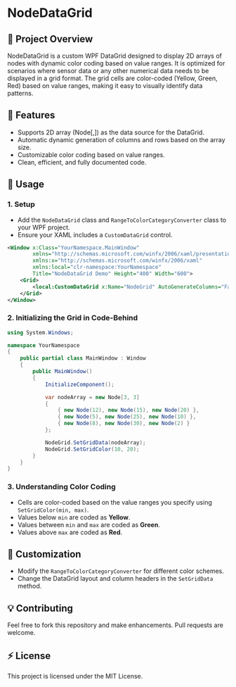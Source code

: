 # NodeDataGrid

## 📌 Project Overview

NodeDataGrid is a custom WPF DataGrid designed to display 2D arrays of nodes with dynamic color coding based on value ranges. It is optimized for scenarios where sensor data or any other numerical data needs to be displayed in a grid format. The grid cells are color-coded (Yellow, Green, Red) based on value ranges, making it easy to visually identify data patterns.

## 🚀 Features

* Supports 2D array (Node\[,]) as the data source for the DataGrid.
* Automatic dynamic generation of columns and rows based on the array size.
* Customizable color coding based on value ranges.
* Clean, efficient, and fully documented code.

## 📝 Usage

### 1. Setup

* Add the `NodeDataGrid` class and `RangeToColorCategoryConverter` class to your WPF project.
* Ensure your XAML includes a `CustomDataGrid` control.

```xml
<Window x:Class="YourNamespace.MainWindow"
        xmlns="http://schemas.microsoft.com/winfx/2006/xaml/presentation"
        xmlns:x="http://schemas.microsoft.com/winfx/2006/xaml"
        xmlns:local="clr-namespace:YourNamespace"
        Title="NodeDataGrid Demo" Height="400" Width="600">
    <Grid>
        <local:CustomDataGrid x:Name="NodeGrid" AutoGenerateColumns="False" />
    </Grid>
</Window>
```

### 2. Initializing the Grid in Code-Behind

```csharp
using System.Windows;

namespace YourNamespace
{
    public partial class MainWindow : Window
    {
        public MainWindow()
        {
            InitializeComponent();

            var nodeArray = new Node[3, 3]
            {
                { new Node(12), new Node(15), new Node(20) },
                { new Node(5), new Node(25), new Node(10) },
                { new Node(8), new Node(30), new Node(2) }
            };

            NodeGrid.SetGridData(nodeArray);
            NodeGrid.SetGridColor(10, 20);
        }
    }
}
```

### 3. Understanding Color Coding

* Cells are color-coded based on the value ranges you specify using `SetGridColor(min, max)`.
* Values below `min` are coded as **Yellow**.
* Values between `min` and `max` are coded as **Green**.
* Values above `max` are coded as **Red**.

## 🌟 Customization

* Modify the `RangeToColorCategoryConverter` for different color schemes.
* Change the DataGrid layout and column headers in the `SetGridData` method.

## 💡 Contributing

Feel free to fork this repository and make enhancements. Pull requests are welcome.

## ⚡ License

This project is licensed under the MIT License.
